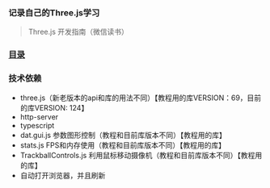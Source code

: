### 记录自己的Three.js学习
> Three.js 开发指南（微信读书）
### [目录](./CATALOG.md)

### 技术依赖
* three.js（新老版本的api和库的用法不同）【教程用的库VERSION：69，目前的库VERSION: 124】
* http-server
* typescript
* dat.gui.js 参数图形控制（教程和目前库版本不同）【教程用的库】
* stats.js FPS和内存使用（教程和目前库版本不同）【教程用的库】
* TrackballControls.js 利用鼠标移动摄像机（教程和目前库版本不同）【教程用的库】
* 自动打开浏览器，并且刷新